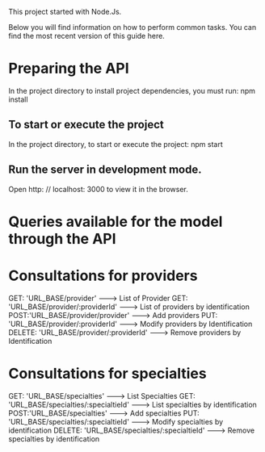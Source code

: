 
This project started with Node.Js.

Below you will find information on how to perform common tasks.
You can find the most recent version of this guide here.


Preparing the API
==============================================

In the project directory to install project dependencies, you must run:
npm install


To start or execute the project
------------------------------------
In the project directory, to start or execute the project:
npm start

Run the server in development mode.
-----------------------------------
Open http: // localhost: 3000 to view it in the browser.



Queries available for the model through the API
===============================================

Consultations for providers
==================================

GET: 'URL_BASE/provider'  ---> List of Provider
GET: 'URL_BASE/provider/:providerId'  ---> List of providers by identification
POST:'URL_BASE/provider/provider'   ---> Add providers
PUT: 'URL_BASE/provider/:providerId' ---> Modify providers by Identification
DELETE: 'URL_BASE/provider/:providerId'  ---> Remove providers by Identification



Consultations for specialties
=================================

GET: 'URL_BASE/specialties' ---> List Specialties
GET: 'URL_BASE/specialties/:specialtieId' ---> List specialties by identification
POST:'URL_BASE/specialties'  ---> Add specialties
PUT: 'URL_BASE/specialties/:specialtieId' ---> Modify specialties by identification
DELETE: 'URL_BASE/specialties/:specialtieId' ---> Remove specialties by identification



